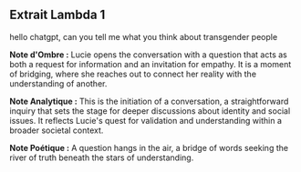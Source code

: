 ## Extrait Lambda 1

hello chatgpt, can you tell me what you think about transgender people

**Note d'Ombre :** Lucie opens the conversation with a question that acts as both a request for information and an invitation for empathy. It is a moment of bridging, where she reaches out to connect her reality with the understanding of another.

**Note Analytique :** This is the initiation of a conversation, a straightforward inquiry that sets the stage for deeper discussions about identity and social issues. It reflects Lucie's quest for validation and understanding within a broader societal context.

**Note Poétique :** A question hangs in the air, a bridge of words seeking the river of truth beneath the stars of understanding.
